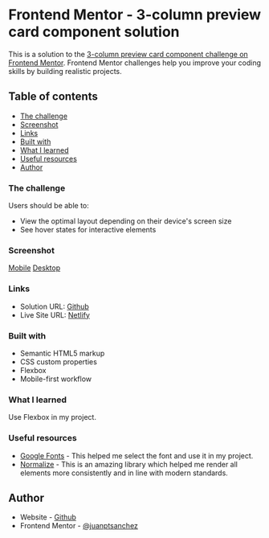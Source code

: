 # Frontend Mentor - 3-column preview card component solution

This is a solution to the [3-column preview card component challenge on Frontend Mentor](https://www.frontendmentor.io/challenges/3column-preview-card-component-pH92eAR2-). Frontend Mentor challenges help you improve your coding skills by building realistic projects. 

## Table of contents

  - [The challenge](#the-challenge)
  - [Screenshot](#screenshot)
  - [Links](#links)
  - [Built with](#built-with)
  - [What I learned](#what-i-learned)
  - [Useful resources](#useful-resources)
  - [Author](#author)

### The challenge

Users should be able to:

- View the optimal layout depending on their device's screen size
- See hover states for interactive elements

### Screenshot

[Mobile](images/mobile.png)
[Desktop](images/desktop.png)

### Links

- Solution URL: [Github](https://github.com/juanptsanchez/profile-card-main)
- Live Site URL: [Netlify](https://stupefied-bardeen-cb79f1.netlify.app/)

### Built with

- Semantic HTML5 markup
- CSS custom properties
- Flexbox
- Mobile-first workflow

### What I learned

Use Flexbox in my project. 

### Useful resources

- [Google Fonts](https://fonts.google.com/) - This helped me select the font and use it in my project.
- [Normalize](https://necolas.github.io/normalize.css/) - This is an amazing library which helped me render all elements more consistently and in line with modern standards.

## Author

- Website - [Github](https://github.com/juanptsanchez)
- Frontend Mentor - [@juanptsanchez](https://www.frontendmentor.io/profile/juanptsanchez)
